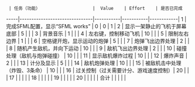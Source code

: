     | 任务（功能）                    |  Value    | Effort    | 是否已完成  
-----|-------------------------------|-----------|-----------|------------|
1    | 完成SFML配置，显示“SFML works”  | 0         |    0       |    1        |
2    | 显示一架静止的飞机于屏幕底部       | 5         |           |           |
3    | 背景音乐                       | 1         |           |            |
4    | 左右键，控制移动飞机             | 10        |           |            |
5    | 限制左右边界                    | 1         |           |            |
6    | 空格键开炮，显示运动的炮弹        | 5         |           |            |
7    | 炮弹飞出边界处理                | 2          |           |           |
8    | 随机产生敌机，并向下运动          | 10        |           |           |
9    | 敌机飞出边界处理                | 2         |           |            |
10   | 碰撞处理（敌机与炮弹碰撞）        | 10         |           |           |
11   | 显示敌机爆炸过程                | 10         |           |            |
12   | 爆炸声音                       | 2         |           |            |
13   | 计分及显示                     | 5         |           |            |
14   | 敌机炮弹处理                   | 10         |           |            |
15   | 被敌机击中处理（炸毁、3条命）     | 10          |           |           |
16   | 过关控制（过关需要计分、游戏速度控制）| 20        |           |           |
17   |                               |            |           |           |
18   |                               |            |           |           |
19   |                               |            |           |           |
20   |                               |            |           |           |
合计   |                              |            |           |           |



